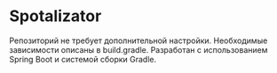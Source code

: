 # Spotalizator
Репозиторий не требует дополнительной настройки. Необходимые зависимости описаны в build.gradle. Разработан с использованием Spring Boot и системой сборки Gradle.
